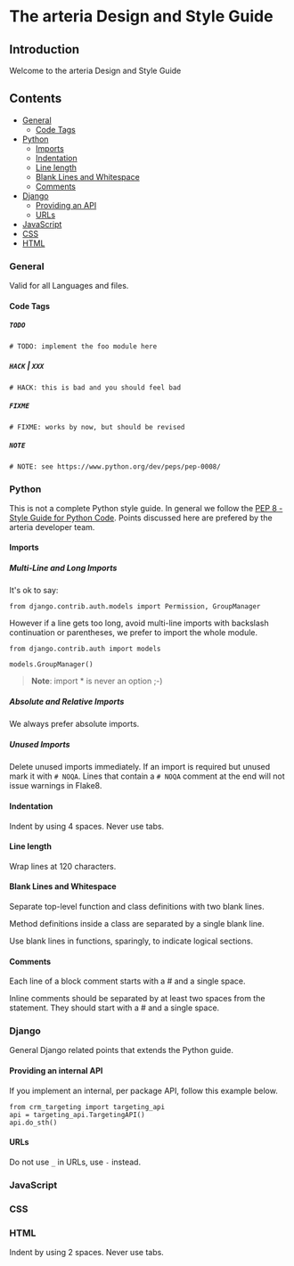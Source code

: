 # The arteria Design and Style Guide

## Introduction
Welcome to the arteria Design and Style Guide

## Contents
* [General](#general)
    * [Code Tags](#code-tags)
* [Python](#python)
    * [Imports](#imports)
    * [Indentation](#indentation)
    * [Line length](#line-length)
    * [Blank Lines and Whitespace](#blank-lines-and-whitespace)
    * [Comments](#comments)
* [Django](#django)
    * [Providing an API](#providing-an-internal-api)
    * [URLs](#urls)
* [JavaScript](#javascript)
* [CSS](#css)
* [HTML](#html)

### General

Valid for all Languages and files.

#### Code Tags

##### `TODO`

    # TODO: implement the foo module here

##### `HACK` | `XXX`

    # HACK: this is bad and you should feel bad

##### `FIXME`

    # FIXME: works by now, but should be revised

##### `NOTE`

    # NOTE: see https://www.python.org/dev/peps/pep-0008/


### Python

This is not a complete Python style guide. In general we follow the [PEP 8 - Style Guide for Python Code](https://www.python.org/dev/peps/pep-0008/). Points discussed here are prefered by the arteria developer team.

#### Imports

##### Multi-Line and Long Imports

It's ok to say:

    from django.contrib.auth.models import Permission, GroupManager

However if a line gets too long, avoid multi-line imports with backslash continuation or parentheses, we prefer to import the whole module.

    from django.contrib.auth import models

    models.GroupManager()

> **Note**: import * is never an option ;-)

##### Absolute and Relative Imports

We always prefer absolute imports.

##### Unused Imports

Delete unused imports immediately. If an import is required but unused mark it with `# NOQA`. Lines that contain a `# NOQA` comment at the end will not issue warnings in Flake8.

#### Indentation

Indent by using 4 spaces. Never use tabs.

#### Line length

Wrap lines at 120 characters.

#### Blank Lines and Whitespace

Separate top-level function and class definitions with two blank lines.

Method definitions inside a class are separated by a single blank line.

Use blank lines in functions, sparingly, to indicate logical sections.

#### Comments

Each line of a block comment starts with a # and a single space.

Inline comments should be separated by at least two spaces from the statement. They should start with a # and a single space.


### Django

General Django related points that extends the Python guide.

#### Providing an internal API

If you implement an internal, per package API, follow this example below.

    from crm_targeting import targeting_api
    api = targeting_api.TargetingAPI()
    api.do_sth()


#### URLs

Do not use `_` in URLs, use `-` instead.

### JavaScript

### CSS

### HTML

Indent by using 2 spaces. Never use tabs.
